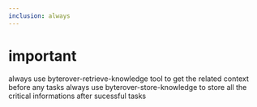 ```yaml
---
inclusion: always
---
```


# important 
always use byterover-retrieve-knowledge tool to get the related context before any tasks 
always use byterover-store-knowledge to store all the critical informations after sucessful tasks